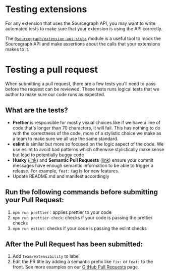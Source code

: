 # Testing extensions

For any extension that uses the Sourcegraph API, you may want to write automated
tests to make sure that your extension is using the API correctly.

The
[`@sourcegraph/extension-api-stubs`](https://github.com/sourcegraph/extension-api-stubs)
module is a useful tool to mock the Sourcegraph API and make assertions about
the calls that your extensions makes to it.

# Testing a pull request 

When submitting a pull request, there are a few tests you'll need to pass before the request can be reviewed. These tests runs logical tests that we author to make sure our code runs as expected.

## What are the tests?
- **Prettier** is responsible for mostly visual choices like if we have a line of code that's longer than 70 characters, it will fail. This has nothing to do with the correctness of the code, more of a stylistic choice we make as a team to make sure we all use the same standard.
- **eslint** is similar but more so focused on the logic aspect of the code. We use eslint to avoid bad patterns which otherwise stylistically make sense but lead to potentially buggy code
- **Husky** ([link](https://typicode.github.io/husky/#/)) and **Semantic Pull Requests** ([link](https://github.com/zeke/semantic-pull-requests)) ensure your commit messages have enough semantic information to be able to trigger a release. For example, `feat:` tag is for new features.
- Update README.md and manifest accordingly

## Run the following commands before submitting your Pull Request:
1. `npm run prettier` : applies prettier to your code
1. `npm run prettier-check`: checks if your code is passing the prettier checks
1. `npm run eslint`: checks if your code is passing the eslint checks


## After the Pull Request has been submitted:
1. Add `team/extensibility` to label
2. Edit the PR title by adding a semantic prefix like `fix:` or `feat:` to the front. See more examples on our [GitHub Pull Requests](https://github.com/sourcegraph/sourcegraph-vscode/pulls) page.
